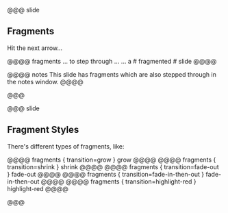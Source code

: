 <!-- Example of Fragments -->


@@@ slide

## Fragments

Hit the next arrow...

@@@@ fragments
... to step through ...
... a # fragmented # slide
@@@@

@@@@ notes
This slide has fragments which are also stepped through in the notes window.
@@@@

@@@

@@@ slide

## Fragment Styles

There's different types of fragments, like:

@@@@ fragments { transition=grow }
grow
@@@@
@@@@ fragments { transition=shrink }
shrink
@@@@
@@@@ fragments { transition=fade-out }
fade-out
@@@@
@@@@ fragments { transition=fade-in-then-out }
fade-in-then-out
@@@@
@@@@ fragments { transition=highlight-red }
highlight-red
@@@@

@@@


